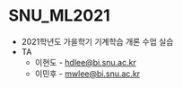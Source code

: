 # SNU_ML2021
* 2021학년도 가을학기 기계학습 개론 수업 실습
* TA
  * 이현도 - hdlee@bi.snu.ac.kr
  * 이민후 - mwlee@bi.snu.ac.kr

